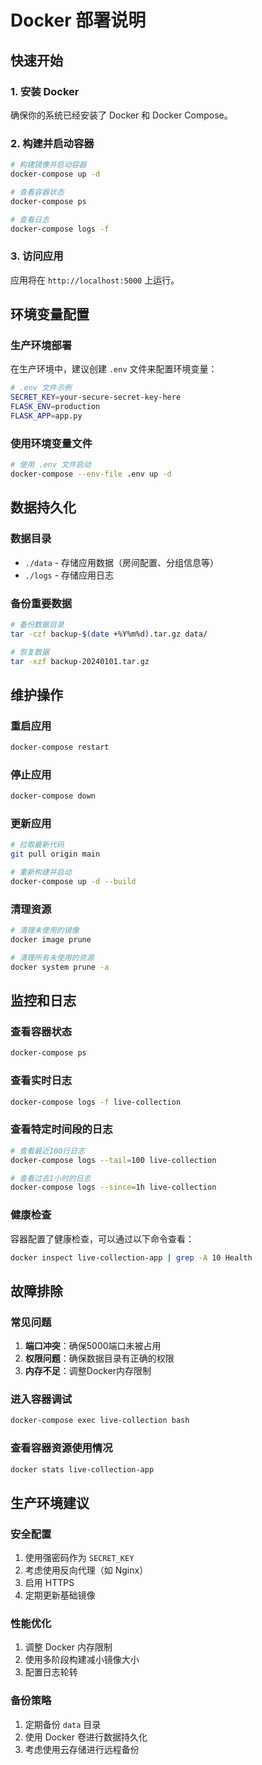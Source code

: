 # Docker 部署说明

## 快速开始

### 1. 安装 Docker
确保你的系统已经安装了 Docker 和 Docker Compose。

### 2. 构建并启动容器
```bash
# 构建镜像并启动容器
docker-compose up -d

# 查看容器状态
docker-compose ps

# 查看日志
docker-compose logs -f
```

### 3. 访问应用
应用将在 `http://localhost:5000` 上运行。

## 环境变量配置

### 生产环境部署
在生产环境中，建议创建 `.env` 文件来配置环境变量：

```bash
# .env 文件示例
SECRET_KEY=your-secure-secret-key-here
FLASK_ENV=production
FLASK_APP=app.py
```

### 使用环境变量文件
```bash
# 使用 .env 文件启动
docker-compose --env-file .env up -d
```

## 数据持久化

### 数据目录
- `./data` - 存储应用数据（房间配置、分组信息等）
- `./logs` - 存储应用日志

### 备份重要数据
```bash
# 备份数据目录
tar -czf backup-$(date +%Y%m%d).tar.gz data/

# 恢复数据
tar -xzf backup-20240101.tar.gz
```

## 维护操作

### 重启应用
```bash
docker-compose restart
```

### 停止应用
```bash
docker-compose down
```

### 更新应用
```bash
# 拉取最新代码
git pull origin main

# 重新构建并启动
docker-compose up -d --build
```

### 清理资源
```bash
# 清理未使用的镜像
docker image prune

# 清理所有未使用的资源
docker system prune -a
```

## 监控和日志

### 查看容器状态
```bash
docker-compose ps
```

### 查看实时日志
```bash
docker-compose logs -f live-collection
```

### 查看特定时间段的日志
```bash
# 查看最近100行日志
docker-compose logs --tail=100 live-collection

# 查看过去1小时的日志
docker-compose logs --since=1h live-collection
```

### 健康检查
容器配置了健康检查，可以通过以下命令查看：
```bash
docker inspect live-collection-app | grep -A 10 Health
```

## 故障排除

### 常见问题
1. **端口冲突**：确保5000端口未被占用
2. **权限问题**：确保数据目录有正确的权限
3. **内存不足**：调整Docker内存限制

### 进入容器调试
```bash
docker-compose exec live-collection bash
```

### 查看容器资源使用情况
```bash
docker stats live-collection-app
```

## 生产环境建议

### 安全配置
1. 使用强密码作为 `SECRET_KEY`
2. 考虑使用反向代理（如 Nginx）
3. 启用 HTTPS
4. 定期更新基础镜像

### 性能优化
1. 调整 Docker 内存限制
2. 使用多阶段构建减小镜像大小
3. 配置日志轮转

### 备份策略
1. 定期备份 `data` 目录
2. 使用 Docker 卷进行数据持久化
3. 考虑使用云存储进行远程备份